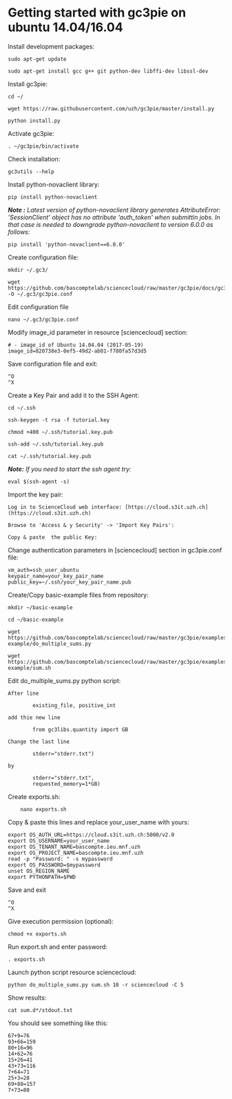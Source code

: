 # Getting started with gc3pie on ubuntu 14.04/16.04

Install development packages:
```
sudo apt-get update

sudo apt-get install gcc g++ git python-dev libffi-dev libssl-dev
```    

Install gc3pie:
```
cd ~/

wget https://raw.githubusercontent.com/uzh/gc3pie/master/install.py

python install.py
```

Activate gc3pie: 
```
. ~/gc3pie/bin/activate
```

Check installation:
```
gc3utils --help
```

Install python-novaclient library:
```
pip install python-novaclient
```
***Note :** Latest version of python-novaclient library generates AttributeError: 'SessionClient' object has no attribute 'auth_token' when submittin jobs. In that case is needed to downgrade python-novaclient to version 6.0.0 as follows:*
```
pip install 'python-novaclient==6.0.0'
```

Create configuration file:
```
mkdir ~/.gc3/

wget https://github.com/bascomptelab/sciencecloud/raw/master/gc3pie/docs/gc3pie.conf -O ~/.gc3/gc3pie.conf

```

Edit configuration file
```
nano ~/.gc3/gc3pie.conf
```

Modify image_id parameter in resource [sciencecloud] section:
```
# - image_id of Ubuntu 14.04.04 (2017-05-19)
image_id=820738e3-0ef5-49d2-ab01-f780fa57d3d5
```
Save configuration file and exit:
```
^O
^X
```

Create a Key Pair and add it to the SSH Agent:
```
cd ~/.ssh

ssh-keygen -t rsa -f tutorial.key

chmod +400 ~/.ssh/tutorial.key.pub

ssh-add ~/.ssh/tutorial.key.pub

cat ~/.ssh/tutorial.key.pub
```
***Note:** If you need to start the ssh agent try:*
```
eval $(ssh-agent -s)
```

Import the key pair:
```
Log in to ScienceCloud web interface: [https://cloud.s3it.uzh.ch](https://cloud.s3it.uzh.ch)

Browse to 'Access & y Security' -> 'Import Key Pairs':

Copy & paste  the public Key:
```

Change authentication parameters in [sciencecloud] section in gc3pie.conf file:
```
vm_auth=ssh_user_ubuntu
keypair_name=your_key_pair_name
public_key=~/.ssh/your_key_pair_name.pub
```

Create/Copy basic-example files from repository:
```
mkdir ~/basic-example

cd ~/basic-example

wget https://github.com/bascomptelab/sciencecloud/raw/master/gc3pie/examples/bash/basic-example/do_multiple_sums.py

wget https://github.com/bascomptelab/sciencecloud/raw/master/gc3pie/examples/bash/basic-example/sum.sh
```    

Edit do_multiple_sums.py python script:
```
After line

        existing_file, positive_int

add thie new line

        from gc3libs.quantity import GB

Change the last line

        stderr="stderr.txt")

by

        stderr="stderr.txt",
        requested_memory=1*GB)
```

Create exports.sh:
```
    nano exports.sh
```
Copy & paste this lines and replace your_user_name with yours:
```
export OS_AUTH_URL=https://cloud.s3it.uzh.ch:5000/v2.0
export OS_USERNAME=your_user_name
export OS_TENANT_NAME=bascompte.ieu.mnf.uzh
export OS_PROJECT_NAME=bascompte.ieu.mnf.uzh
read -p "Password: " -s mypassword
export OS_PASSWORD=$mypassword
unset OS_REGION_NAME
export PYTHONPATH=$PWD
```

Save and exit
```
^O
^X
```

Give execution permission (optional):
```
chmod +x exports.sh
```

Run export.sh and enter password:
```
. exports.sh
```

Launch python script resource sciencecloud:
```
python do_multiple_sums.py sum.sh 10 -r sciencecloud -C 5
```

Show results:
```
cat sum.d*/stdout.txt
```

You should see something like this:
```   
67+9=76
93+66=159
80+16=96
14+62=76
15+26=41
43+73=116
7+64=71
25+3=28
69+88=157
7+73=80
```
    
